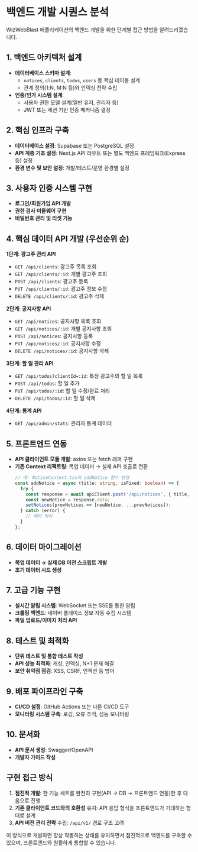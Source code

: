 # 백엔드 개발 시퀀스 분석

WizWebBlast 애플리케이션의 백엔드 개발을 위한 단계별 접근 방법을 알려드리겠습니다.

## 1. 백엔드 아키텍처 설계
- **데이터베이스 스키마 설계**: 
  - `notices`, `clients`, `todos`, `users` 등 핵심 테이블 설계
  - 관계 정의(1:N, M:N 등)와 인덱싱 전략 수립
- **인증/인가 시스템 설계**: 
  - 사용자 권한 모델 설계(일반 유저, 관리자 등)
  - JWT 또는 세션 기반 인증 메커니즘 결정

## 2. 핵심 인프라 구축
- **데이터베이스 설정**: Supabase 또는 PostgreSQL 설정
- **API 계층 기초 설정**: Next.js API 라우트 또는 별도 백엔드 프레임워크(Express 등) 설정
- **환경 변수 및 보안 설정**: 개발/테스트/운영 환경별 설정

## 3. 사용자 인증 시스템 구현
- **로그인/회원가입 API 개발**
- **권한 검사 미들웨어 구현**
- **비밀번호 관리 및 리셋 기능**

## 4. 핵심 데이터 API 개발 (우선순위 순)
**1단계: 광고주 관리 API**
   - `GET /api/clients`: 광고주 목록 조회
   - `GET /api/clients/:id`: 개별 광고주 조회
   - `POST /api/clients`: 광고주 등록
   - `PUT /api/clients/:id`: 광고주 정보 수정
   - `DELETE /api/clients/:id`: 광고주 삭제

**2단계: 공지사항 API**
   - `GET /api/notices`: 공지사항 목록 조회
   - `GET /api/notices/:id`: 개별 공지사항 조회
   - `POST /api/notices`: 공지사항 등록
   - `PUT /api/notices/:id`: 공지사항 수정
   - `DELETE /api/notices/:id`: 공지사항 삭제

**3단계: 할 일 관리 API**
   - `GET /api/todos?clientId=:id`: 특정 광고주의 할 일 목록
   - `POST /api/todos`: 할 일 추가
   - `PUT /api/todos/:id`: 할 일 수정/완료 처리
   - `DELETE /api/todos/:id`: 할 일 삭제

**4단계: 통계 API**
   - `GET /api/admin/stats`: 관리자 통계 데이터

## 5. 프론트엔드 연동
- **API 클라이언트 모듈 개발**: axios 또는 fetch 래퍼 구현
- **기존 Context 리팩토링**: 목업 데이터 → 실제 API 호출로 전환
  ```typescript
  // 예: NoticeContext.tsx의 addNotice 함수 변경
  const addNotice = async (title: string, isFixed: boolean) => {
    try {
      const response = await apiClient.post('/api/notices', { title, isFixed });
      const newNotice = response.data;
      setNotices(prevNotices => [newNotice, ...prevNotices]);
    } catch (error) {
      // 에러 처리
    }
  };
  ```

## 6. 데이터 마이그레이션
- **목업 데이터 → 실제 DB 이전 스크립트 개발**
- **초기 데이터 시드 생성**

## 7. 고급 기능 구현
- **실시간 알림 시스템**: WebSocket 또는 SSE를 통한 알림
- **크롤링 백엔드**: 네이버 플레이스 정보 자동 수집 시스템
- **파일 업로드/이미지 처리 API**

## 8. 테스트 및 최적화
- **단위 테스트 및 통합 테스트 작성**
- **API 성능 최적화**: 캐싱, 인덱싱, N+1 문제 해결
- **보안 취약점 점검**: XSS, CSRF, 인젝션 등 방어

## 9. 배포 파이프라인 구축
- **CI/CD 설정**: GitHub Actions 또는 다른 CI/CD 도구
- **모니터링 시스템 구축**: 로깅, 오류 추적, 성능 모니터링

## 10. 문서화
- **API 문서 생성**: Swagger/OpenAPI
- **개발자 가이드 작성**

## 구현 접근 방식
1. **점진적 개발**: 한 기능 세트를 완전히 구현(API → DB → 프론트엔드 연동)한 후 다음으로 진행
2. **기존 클라이언트 코드와의 호환성** 유지: API 응답 형식을 프론트엔드가 기대하는 형태로 설계
3. **API 버전 관리 전략** 수립: `/api/v1/` 경로 구조 고려

이 방식으로 개발하면 항상 작동하는 상태를 유지하면서 점진적으로 백엔드를 구축할 수 있으며, 프론트엔드와 원활하게 통합할 수 있습니다.
